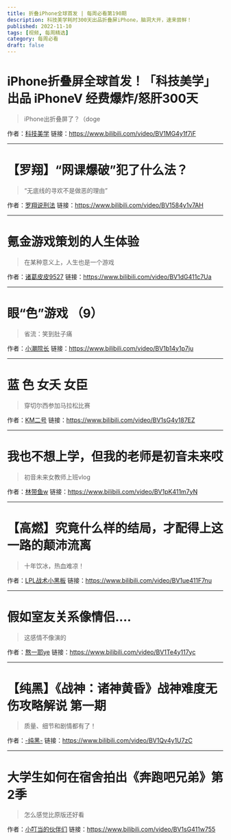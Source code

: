 ```yaml
---
title: 折叠iPhone全球首发 | 每周必看第190期
description: 科技美学耗时300天出品折叠屏iPhone，脑洞大开，速来尝鲜！
published: 2022-11-10
tags: [视频, 每周精选]
category: 每周必看
draft: false
---
```


# iPhone折叠屏全球首发！「科技美学」出品 iPhoneV 经费爆炸/怒肝300天
> iPhone出折叠屏了？（doge

作者：[科技美学](https://space.bilibili.com/3766866)
链接：https://www.bilibili.com/video/BV1MG4y1f7iF

---

# 【罗翔】“网课爆破”犯了什么法？
> “无底线的寻欢不是做恶的理由”

作者：[罗翔说刑法](https://space.bilibili.com/517327498)
链接：https://www.bilibili.com/video/BV1584y1v7AH

---

# 氪金游戏策划的人生体验
> 在某种意义上，人生也是一个游戏

作者：[诸葛皮皮9527](https://space.bilibili.com/403881577)
链接：https://www.bilibili.com/video/BV1dG411c7Ua

---

# 眼“色”游戏 （9）
> 省流：笑到肚子痛

作者：[小潮院长](https://space.bilibili.com/5970160)
链接：https://www.bilibili.com/video/BV1b14y1p7ju

---

# 蓝 色 女夭 女臣
> 穿切尔西参加马拉松比赛

作者：[KM二号](https://space.bilibili.com/21581801)
链接：https://www.bilibili.com/video/BV1sG4y187EZ

---

# 我也不想上学，但我的老师是初音未来哎
> 初音未来女教师上班vlog

作者：[林带鱼w](https://space.bilibili.com/39807720)
链接：https://www.bilibili.com/video/BV1pK411m7yN

---

# 【高燃】究竟什么样的结局，才配得上这一路的颠沛流离
> 十年饮冰，热血难凉！

作者：[LPL战术小黑板](https://space.bilibili.com/594534726)
链接：https://www.bilibili.com/video/BV1ue411F7nu

---

# 假如室友关系像情侣....
> 这感情不像演的

作者：[熬一耶ye](https://space.bilibili.com/395415494)
链接：https://www.bilibili.com/video/BV1Te4y117yc

---

# 【纯黑】《战神：诸神黄昏》战神难度无伤攻略解说 第一期
> 质量、细节和剧情都有了！

作者：[-纯黑-](https://space.bilibili.com/585267)
链接：https://www.bilibili.com/video/BV1Qv4y1U7zC

---

# 大学生如何在宿舍拍出《奔跑吧兄弟》第2季
> 怎么感觉比原版还好看

作者：[小叮当的伙伴们](https://space.bilibili.com/241679003)
链接：https://www.bilibili.com/video/BV1sG411w755

